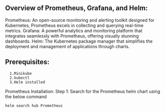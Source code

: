 ## Overview of Prometheus, Grafana, and Helm:

Prometheus: An open-source monitoring and alerting toolkit designed for Kubernetes, Prometheus excels in collecting and querying real-time metrics.
Grafana: A powerful analytics and monitoring platform that integrates seamlessly with Prometheus, offering visually stunning dashboards.
Helm: The Kubernetes package manager that simplifies the deployment and management of applications through charts.

## Prerequisites:
      1.Minikube 
      2.kubectl 
      3.Helm installed 

Prometheus Installation:
Step 1: Search for the Prometheus helm chart using the below command

  ``` helm search hub Prometheus ```
